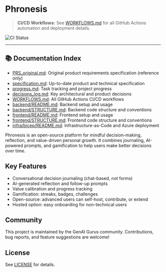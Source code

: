 # Phronesis

> **CI/CD Workflows:** See [WORKFLOWS.md](./WORKFLOWS.md) for all GitHub Actions automation and deployment details.

![CI Status](https://github.com/GenAI-Gurus/phronesis/actions/workflows/ci.yml/badge.svg)



---

## 📚 Documentation Index

- [PRS_original.md](./PRS_original.md): Original product requirements specification (reference only)
- [specification.md](./specification.md): Up-to-date product and technical specification
- [progress.md](./progress.md): Task tracking and project progress
- [decisions_log.md](./decisions_log.md): Key architectural and product decisions
- [WORKFLOWS.md](./WORKFLOWS.md): All GitHub Actions CI/CD workflows
- [backend/README.md](./backend/README.md): Backend setup and usage
- [backend/STRUCTURE.md](./backend/STRUCTURE.md): Backend code structure and conventions
- [frontend/README.md](./frontend/README.md): Frontend setup and usage
- [frontend/STRUCTURE.md](./frontend/STRUCTURE.md): Frontend code structure and conventions
- [infra/bicep/README.md](./infra/bicep/README.md): Infrastructure-as-Code and Azure deployment

Phronesis is an open-source platform for mindful decision-making, reflection, and value-driven personal growth. It combines journaling, AI-powered prompts, and gamification to help users make better decisions over time.

## Key Features
- Conversational decision journaling (chat-based, not forms)
- AI-generated reflection and follow-up prompts
- Value calibration and progress tracking
- Gamification: streaks, badges, challenges
- Open-source: advanced users can self-host, contribute, or extend
- Hosted option: easy onboarding for non-technical users

## Community
This project is maintained by the GenAI Gurus community. Contributions, bug reports, and feature suggestions are welcome!

## License
See [LICENSE](LICENSE) for details.
